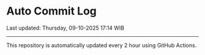 # Auto Commit Log

Last updated: Thursday, 09-10-2025 17:14 WIB

---

This repository is automatically updated every 2 hour using GitHub Actions.
